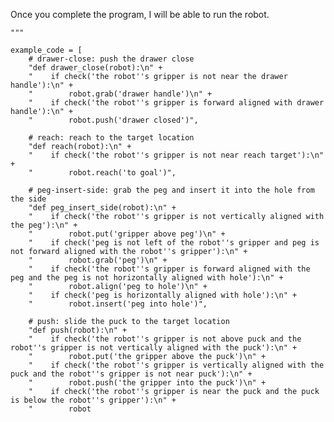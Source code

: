 

Once you complete the program, I will be able to run the robot.

    """

    example_code = [
        # drawer-close: push the drawer close
        "def drawer_close(robot):\n" +
        "    if check('the robot''s gripper is not near the drawer handle'):\n" +
        "        robot.grab('drawer handle')\n" +
        "    if check('the robot''s gripper is forward aligned with drawer handle'):\n" +
        "        robot.push('drawer closed')",

        # reach: reach to the target location
        "def reach(robot):\n" +
        "    if check('the robot''s gripper is not near reach target'):\n" +
        "        robot.reach('to goal')",

        # peg-insert-side: grab the peg and insert it into the hole from the side
        "def peg_insert_side(robot):\n" +
        "    if check('the robot''s gripper is not vertically aligned with the peg'):\n" +
        "        robot.put('gripper above peg')\n" +
        "    if check('peg is not left of the robot''s gripper and peg is not forward aligned with the robot''s gripper'):\n" +
        "        robot.grab('peg')\n" +
        "    if check('the robot''s gripper is forward aligned with the peg and the peg is not horizontally aligned with hole'):\n" +
        "        robot.align('peg to hole')\n" +
        "    if check('peg is horizontally aligned with hole'):\n" +
        "        robot.insert('peg into hole')",

        # push: slide the puck to the target location
        "def push(robot):\n" +
        "    if check('the robot''s gripper is not above puck and the robot''s gripper is not vertically aligned with the puck'):\n" +
        "        robot.put('the gripper above the puck')\n" +
        "    if check('the robot''s gripper is vertically aligned with the puck and the robot''s gripper is not near puck'):\n" +
        "        robot.push('the gripper into the puck')\n" +
        "    if check('the robot''s gripper is near the puck and the puck is below the robot''s gripper'):\n" +
        "        robot